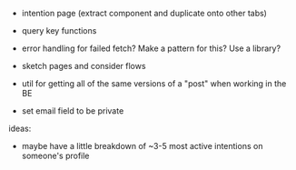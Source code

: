 - intention page (extract component and duplicate onto other tabs)
- query key functions
- error handling for failed fetch? Make a pattern for this? Use a library?
- sketch pages and consider flows

- util for getting all of the same versions of a "post" when working in the BE

- set email field to be private

ideas:
- maybe have a little breakdown of ~3-5 most active intentions on someone's profile
